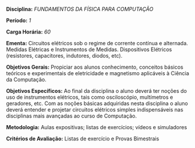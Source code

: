 **Disciplina:** *FUNDAMENTOS DA FÍSICA PARA COMPUTAÇÃO*

**Período:** *1*

**Carga Horária:** *60*
 
**Ementa:**
    Circuitos elétricos sob o regime de corrente contínua e alternada. Medidas Elétricas e Instrumentos de Medidas. Dispositivos Elétricos (resistores, capacitores, indutores, diodos, etc).
 
**Objetivos Gerais:**
    Propiciar aos alunos conhecimento, conceitos básicos teóricos e experimentais de eletricidade e magnetismo aplicáveis à Ciência da Computação.
 
**Objetivos Específicos:**
    Ao final da disciplina o aluno deverá ter noções do uso de instrumentos elétricos, tais como osciloscópio, multímetros e geradores, etc. Com as noções básicas adquiridas nesta disciplina o aluno deverá entender e projetar circuitos elétricos simples indispensáveis nas disciplinas mais avançadas ao curso de Computação.
 
**Metodologia:**
    Aulas expositivas; listas de exercícios; vídeos e simuladores
 
**Critérios de Avaliação:**
    Listas de exercício e Provas Bimestrais
